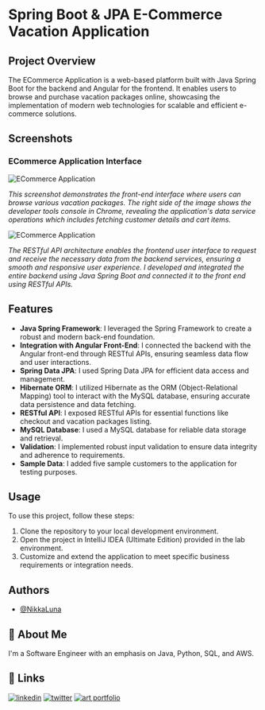 # Spring Boot & JPA E-Commerce Vacation Application

## Project Overview

The ECommerce Application is a web-based platform built with Java Spring Boot for the backend and Angular for the frontend. It enables users to browse and purchase vacation packages online, showcasing the implementation of modern web technologies for scalable and efficient e-commerce solutions.

## Screenshots

### ECommerce Application Interface

![ECommerce Application](https://github.com/NikkaLuna/ECommerceApplication_SpringBoot_JPA_Angular_Hibernate/blob/master/UI%20%231.png)

*This screenshot demonstrates the front-end interface where users can browse various vacation packages.  The right side of the image shows the developer tools console in Chrome, revealing the application's data service operations which includes fetching customer details and cart items.*


![ECommerce Application](https://github.com/NikkaLuna/ECommerceApplication_SpringBoot_JPA_Angular_Hibernate/blob/master/UI%20%232.png)

*The RESTful API architecture enables the frontend user interface to request and receive the necessary data from the backend services, ensuring a smooth and responsive user experience.  I developed and integrated the entire backend using Java Spring Boot and connected it to the front end using RESTful APIs.*


## Features

- **Java Spring Framework**: I leveraged the Spring Framework to create a robust and modern back-end foundation.
- **Integration with Angular Front-End**: I connected the backend with the Angular front-end through RESTful APIs, ensuring seamless data flow and user interactions.
- **Spring Data JPA**: I used Spring Data JPA for efficient data access and management.
- **Hibernate ORM**: I utilized Hibernate as the ORM (Object-Relational Mapping) tool to interact with the MySQL database, ensuring accurate data persistence and data fetching.
- **RESTful API**: I exposed RESTful APIs for essential functions like checkout and vacation packages listing.
- **MySQL Database**: I used a MySQL database for reliable data storage and retrieval.
- **Validation**: I implemented robust input validation to ensure data integrity and adherence to requirements.
- **Sample Data**: I added five sample customers to the application for testing purposes.

## Usage

To use this project, follow these steps:

1. Clone the repository to your local development environment.
2. Open the project in IntelliJ IDEA (Ultimate Edition) provided in the lab environment.
3. Customize and extend the application to meet specific business requirements or integration needs.

## Authors

- [@NikkaLuna](https://github.com/NikkaLuna)


## 🚀 About Me
I'm a Software Engineer with an emphasis on Java, Python, SQL, and AWS.  


## 🔗 Links
[![linkedin](https://img.shields.io/badge/linkedin-0A66C2?style=for-the-badge&logo=linkedin&logoColor=white)](https://www.linkedin.com/in/andrea-hayes-msml/)
[![twitter](https://img.shields.io/badge/twitter-1DA1F2?style=for-the-badge&logo=twitter&logoColor=white)](https://twitter.com/AHayes_Ninja_)
[![art portfolio](https://img.shields.io/badge/my_art-888?style=for-the-badge&logo=ko-fi&logoColor=white)](https://andreachristinehayes.wixsite.com/andreahayesart/)

